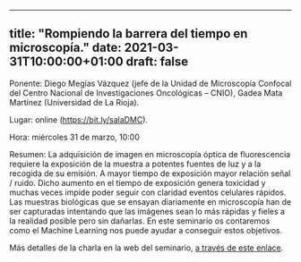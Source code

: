 
---
title: "Rompiendo la barrera del tiempo en microscopía."
date: 2021-03-31T10:00:00+01:00
draft: false
---

Ponente: Diego Megías Vázquez (jefe de la Unidad de Microscopía Confocal del Centro Nacional de Investigaciones Oncológicas – CNIO), Gadea Mata Martínez (Universidad de La Rioja).

Lugar: online (<a href="https://bit.ly/salaDMC">https://bit.ly/salaDMC</a>).

Hora: miércoles 31 de marzo, 10:00

Resumen: La adquisición de imagen en microscopía óptica de fluorescencia requiere la exposición de la muestra a potentes fuentes de luz y a la recogida de su emisión. A mayor tiempo de exposición mayor relación señal / ruido. Dicho aumento en el tiempo de exposición genera toxicidad y muchas veces impide poder seguir con claridad eventos celulares rápidos. Las muestras biológicas que se ensayan diariamente en microscopía han de ser capturadas intentando que las imágenes sean lo más rápidas y fieles a la realidad posible pero sin dañarlas. En este seminario os contaremos como el Machine Learning nos puede ayudar a conseguir estos objetivos. 

<!--more-->

Más detalles de la charla en la web del seminario, <a href="https://seminariomirianandres.unirioja.es/2021/03/31/rompiendo-la-barrera-del-tiempo-en-microscopia/">a través de este enlace</a>.
